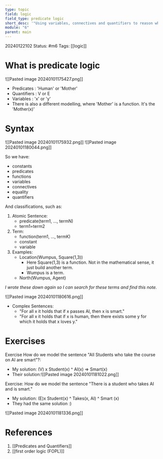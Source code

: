 ```yaml
---
type: topic
field: logic
field_type: predicate logic
short_desc: '"Using variables, connectives and quantifiers to reason what steps need to be taken. General notions and syntax."'
module: "6"
parent: main
---
```


20240122102
Status: #m6
Tags: [[logic]]


# What is predicate logic

![[Pasted image 20240101175427.png]]

- Predicates : 'Human' or 'Mother'
- Quantifiers : V or E
- Variables : 'x' or 'y'
- There is also a different modelling, where 'Mother' is a function. It's the 'Mother(x)'
# Syntax

![[Pasted image 20240101175932.png]]
![[Pasted image 20240101180044.png]]

So we have:
- constants
- predicates
- functions
- variables
- connectives
- equality
- quantifiers

And classifications, such as:
1. Atomic Sentence:
	- predicate(term1, ..., termN)
	- term1=term2
2. Term:
	- function(term1, ..., termK)
	- constant
	- variable
3. Examples:
	- Location(Wumpus, Square(1,3))
		- Here Square(1,3) is a function. Not in the mathematical sense, it just build another term.
		- Wumpus is a term.
	- North(Wumpus, Agent)

*I wrote these down again so I can search for these terms and find this note.*


![[Pasted image 20240101180616.png]]

- Complex Sentences:
	- "For all x it holds that if x passes AI, then x is smart."
	- "For all x it holds that if x is human, then there exists some y for which it holds that x loves y."

# Exercises

Exercise How do we model the sentence "All Students who take the course on AI are smart"?:
- My solution: (V) x Student(x) ^ AI(x) => Smart(x)
- Their solution:![[Pasted image 20240101181022.png]]

Exercise: How do we model the sentence "There is a student who takes AI and is smart."
- My solution: (E)x Student(x) ^ Takes(x, AI) ^ Smart (x)
- They had the same solution :)

![[Pasted image 20240101181336.png]]


# References

1. [[Predicates and Quantifiers]]
2. [[first order logic (FOPL)]]